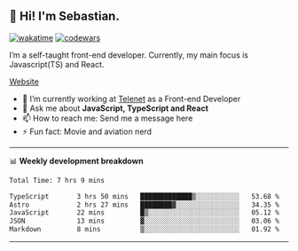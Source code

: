 ## 👋 Hi! I'm Sebastian.

[![wakatime](https://wakatime.com/badge/user/df0036c6-328a-4a39-be9b-e49417ed22a1.svg)](https://wakatime.com/@df0036c6-328a-4a39-be9b-e49417ed22a1)
[![codewars](https://www.codewars.com/users/sebavuye/badges/small)](https://www.codewars.com/users/sebavuye)

I’m a self-taught front-end developer. Currently, my main focus is Javascript(TS) and React.

[Website](https://sebastianvuye.be)

- 🔭 I’m currently working at [Telenet](https://telenet.be/) as a Front-end Developer
- 💬 Ask me about **JavaScript, TypeScript and React**
- 📫 How to reach me: Send me a message here
- ⚡ Fun fact: Movie and aviation nerd

-------

📊 **Weekly development breakdown**

<!--START_SECTION:waka-->

```txt
Total Time: 7 hrs 9 mins

TypeScript       3 hrs 50 mins   █████████████▒░░░░░░░░░░░   53.68 %
Astro            2 hrs 27 mins   ████████▓░░░░░░░░░░░░░░░░   34.35 %
JavaScript       22 mins         █▒░░░░░░░░░░░░░░░░░░░░░░░   05.12 %
JSON             13 mins         ▓░░░░░░░░░░░░░░░░░░░░░░░░   03.06 %
Markdown         8 mins          ▒░░░░░░░░░░░░░░░░░░░░░░░░   01.92 %
```

<!--END_SECTION:waka-->
-------
